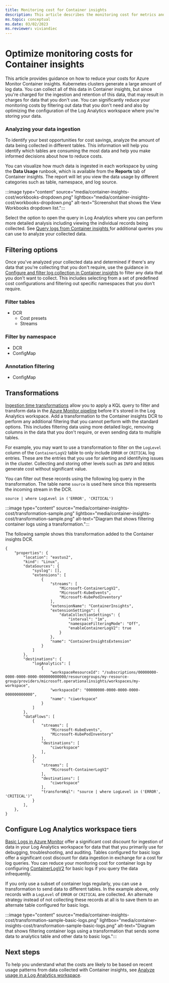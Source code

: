 ```yaml
---
title: Monitoring cost for Container insights
description: This article describes the monitoring cost for metrics and inventory data collected by Container insights to help customers manage their usage and associated costs. 
ms.topic: conceptual
ms.date: 03/02/2023
ms.reviewer: viviandiec
---
```


# Optimize monitoring costs for Container insights

This article provides guidance on how to reduce your costs for Azure Monitor Container insights. Kubernetes clusters generate a large amount of log data. You can collect all of this data in Container insights, but since you're charged for the ingestion and retention of this data, that may result in charges for data that you don't use. You can significantly reduce your monitoring costs by filtering out data that you don't need and also by optimizing the configuration of the Log Analytics workspace where you're storing your data.



### Analyzing your data ingestion

To identify your best opportunities for cost savings, analyze the amount of data being collected in different tables. This information will help you identify which tables are consuming the most data and help you make informed decisions about how to reduce costs.

You can visualize how much data is ingested in each workspace by using the **Data Usage** runbook, which is available from the **Reports** tab of Container insights. The report will let you view the data usage by different categories such as table, namespace, and log source.

:::image type="content" source="media/container-insights-cost/workbooks-dropdown.png" lightbox="media/container-insights-cost/workbooks-dropdown.png" alt-text="Screenshot that shows the View Workbooks dropdown list.":::



Select the option to open the query in Log Analytics where you can perform more detailed analysis including viewing the individual records being collected. See [Query logs from Container insights
](./container-insights-log-query.md) for additional queries you can use to analyze your collected data.




## Filtering options
Once you've analyzed your collected data and determined if there's any data that you're collecting that you don't require, use the guidance in [Configure and filter log collection in Container insights](./container-insights-data-collection-configure.md) to filter any data that you don't want to collect. This includes selecting from a set of predefined cost configurations and filtering out specific namespaces that you don't require.

### Filter tables

- DCR
  - Cost presets
  - Streams

### Filter by namespace

- DCR
- ConfigMap

### Annotation filtering

- ConfigMap

## Transformations
[Ingestion time transformations](../essentials/data-collection-transformations.md) allow you to apply a KQL query to filter and transform data in the [Azure Monitor pipeline](../essentials/pipeline-overview.md) before it's stored in the Log Analytics workspace. Add a transformation to the Container insights DCR to perform any additional filtering that you cannot perform with the standard options. This includes filtering data using more detailed logic, removing columns in the data that you don't require, or even sending data to multiple tables. 

For example, you may want to use a transformation to filter on the `LogLevel` column of the `ContainerLogV2` table to only include `ERROR` or `CRITICAL` log entries. These are the entries that you use for alerting and identifying issues in the cluster. Collecting and storing other levels such as `INFO` and `DEBUG` generate cost without significant value.

You can filter out these records using the following log query in the transformation. The table name `source` is used here since this represents the incoming stream in the DCR.

```kusto
source | where LogLevel in ('ERROR', 'CRITICAL')
```

:::image type="content" source="media/container-insights-cost/transformation-sample.png" lightbox="media/container-insights-cost/transformation-sample.png" alt-text="Diagram that shows filtering container logs using a transformation.":::

The following sample shows this transformation added to the Container insights DCR.

```kusto
{
    "properties": {
        "location": "eastus2",
        "kind": "Linux",
        "dataSources": {
            "syslog": [],
            "extensions": [
                {
                    "streams": [
                        "Microsoft-ContainerLogV2",
                        "Microsoft-KubeEvents",
                        "Microsoft-KubePodInventory"
                    ],
                    "extensionName": "ContainerInsights",
                    "extensionSettings": {
                        "dataCollectionSettings": {
                            "interval": "1m",
                            "namespaceFilteringMode": "Off",
                            "enableContainerLogV2": true
                        }
                    },
                    "name": "ContainerInsightsExtension"
                }
            ]
        },
        "destinations": {
            "logAnalytics": [
                {
                    "workspaceResourceId": "/subscriptions/00000000-0000-0000-0000-000000000000/resourcegroups/my-resource-group/providers/microsoft.operationalinsights/workspaces/my-workspace",
                    "workspaceId": "00000000-0000-0000-0000-000000000000",
                    "name": "ciworkspace"
                }
            ]
        },
        "dataFlows": [
            {
                "streams": [
                    "Microsoft-KubeEvents",
                    "Microsoft-KubePodInventory"
                ],
                "destinations": [
                    "ciworkspace"
                ],
            },
            {
                "streams": [
                    "Microsoft-ContainerLogV2"
                ],
                "destinations": [
                    "ciworkspace"
                ],
                "transformKql": "source | where LogLevel in ('ERROR', 'CRITICAL')"
            }
        ],
    },
}
```



## Configure Log Analytics workspace tiers

[Basic Logs in Azure Monitor](../logs/basic-logs-configure.md) offer a significant cost discount for ingestion of data in your Log Analytics workspace for data that that you primarily use for debugging, troubleshooting, and auditing. Tables configured for basic logs offer a significant cost discount for data ingestion in exchange for a cost for log queries. You can reduce your monitoring cost for container logs by configuring [ContainerLogV2](container-insights-logs-schema.md) for basic logs if you query the data infrequently.

If you only use a subset of container logs regularly, you can use a transformation to send data to different tables. In the example above, only records with a `LogLevel` of `ERROR` or `CRITICAL` are collected. An alternate strategy instead of not collecting these records at all is to save them to an alternate table configured for basic logs. 

:::image type="content" source="media/container-insights-cost/transformation-sample-basic-logs.png" lightbox="media/container-insights-cost/transformation-sample-basic-logs.png" alt-text="Diagram that shows filtering container logs using a transformation that sends some data to analytics table and other data to basic logs.":::


## Next steps

To help you understand what the costs are likely to be based on recent usage patterns from data collected with Container insights, see [Analyze usage in a Log Analytics workspace](../logs/analyze-usage.md).
